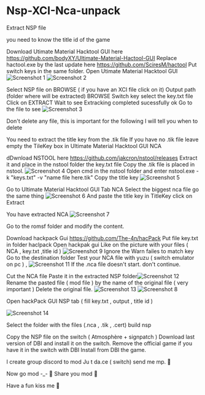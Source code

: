 # Nsp-XCI-Nca-unpack



Extract NSP file 

you need to know the title id of the game 

Download Utimate Material Hacktool GUI here
https://github.com/bodyXY/Ultimate-Material-Hactool-GUI
Replace hactool.exe by the last update here https://github.com/SciresM/hactool
Put switch keys in the same folder.
Open Utimate Material Hacktool GUI 
![Screenshot 1](https://user-images.githubusercontent.com/73220716/216998753-f4403502-7c22-4351-98dd-beb361ac3e05.png)
![Screenshot 2](https://user-images.githubusercontent.com/73220716/216998759-2dc8047e-5300-476c-b28e-42551d26e13d.png)

Select NSP file on BROWSE ( if you have an XCI file click on it) 
Output path (folder where will be extracted) BROWSE
Switch key select the key.txt file
Click on EXTRACT
Wait to see Extracking completed sucessfully ok
Go to the file to see 
![Screenshot 3](https://user-images.githubusercontent.com/73220716/216998848-bf0e0420-6047-4eb2-b03c-99d791d98915.png)

Don't delete any file, this is important for the following
I will tell you when to delete
 
You need to extract the title key from the .tik file
If you have no .tik file leave empty the TileKey box in Ultimate Material Hacktool GUI NCA

dDwnload NSTOOL here
https://github.com/jakcron/nstool/releases
Extract it and place in the nstool folder the key.txt file
Copy the .tik file is placed in nstool.
![Screenshot 4](https://user-images.githubusercontent.com/73220716/216999116-b31fb728-732d-4baf-9fdc-9ff3e46e1945.png)
Open cmd in the nstool folder and enter 
nstool.exe -k "keys.txt" -v "name file here.tik"
Copy the title key
![Screenshot 5](https://user-images.githubusercontent.com/73220716/216999229-c2763a85-5797-4ed3-976a-d83c67e1c10f.png)

Go to Ultimate Material Hacktool GUI Tab NCA 
Select the biggest nca file
go the same thing
![Screenshot 6](https://user-images.githubusercontent.com/73220716/216999517-352cb331-1ba2-4d7a-a85e-52063b283662.png)
And paste the title key in TitleKey
click on Extract

You have extracted NCA 
![Screenshot 7](https://user-images.githubusercontent.com/73220716/216999751-7523a6da-71cf-445f-bd3a-8d8a6dcd2fb6.png)

Go to the romsf folder and modify the content.


Download hackpack Gui https://github.com/The-4n/hacPack
Put file key.txt in folder haclpack
Open hackpak gui 
Like on the picture with your files ( NCA , key.txt ,title id )
![Screenshot 9](https://user-images.githubusercontent.com/73220716/217000352-9a604ba8-4ae5-4763-a20b-8d00366b61af.png)
 Ignore the Warn failes to match key
Go to the destination folder 
Test your NCA file with yuzu ( switch emulator on pc ) , 
![Screenshot 11](https://user-images.githubusercontent.com/73220716/217000495-f287d263-11be-4670-8c83-e3e30b05151b.png)
If the .nca file doesn't start. don't continue. 
 
Cut the NCA file 
Paste it in the extracted NSP folder![Screenshot 12](https://user-images.githubusercontent.com/73220716/217000611-e15928ba-3d17-4c0f-9db4-674c27587536.png)
Rename the pasted file ( mod file ) by the name of the original file ( very important )
Delete the original file.
![Screenshot 13](https://user-images.githubusercontent.com/73220716/217000676-f912b360-c83e-46ee-b25e-60dc897803d4.png)
![Screenshot 8](https://user-images.githubusercontent.com/73220716/216999964-73b33997-da3b-49b5-8283-31bccca8e8b3.png)

Open hackPack GUI
NSP tab ( fill key.txt , output , title id )

![Screenshot 14](https://user-images.githubusercontent.com/73220716/217000831-aeba4901-fe80-42b8-9cb0-f2736bcc46c1.png)

Select the folder with the files (.nca , .tik , .cert)
build nsp

Copy the NSP file on the switch ( Atmosphère + signpatch )
Download last version of DBI and install it on the switch.
Remove the official game if you have it in the switch with DBI
Install from DBI the game.

I create group discord to mod Ju t da.ce  ( switch) send me mp. 👻

Now go mod -_- 👻
Share you mod 👻

Have a fun kiss me 🥰



